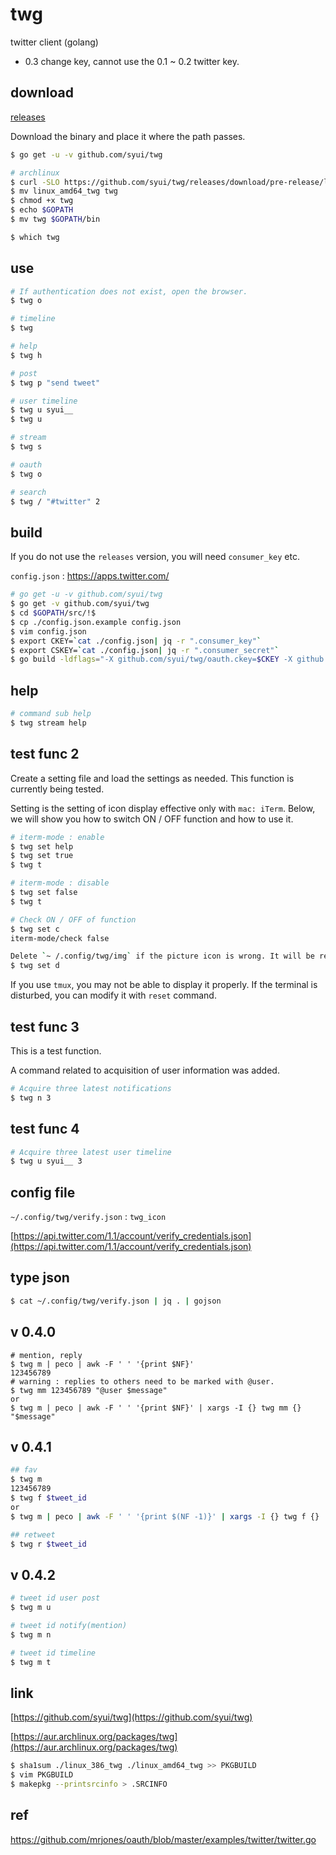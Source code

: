 # twg

twitter client (golang)

- 0.3 change key, cannot use the 0.1 ~ 0.2 twitter key.

## download 

[releases](https://github.com/syui/twg/releases)

Download the binary and place it where the path passes.

```sh
$ go get -u -v github.com/syui/twg

# archlinux
$ curl -SLO https://github.com/syui/twg/releases/download/pre-release/linux_amd64_twg
$ mv linux_amd64_twg twg
$ chmod +x twg
$ echo $GOPATH
$ mv twg $GOPATH/bin

$ which twg
```

## use

```sh
# If authentication does not exist, open the browser.
$ twg o

# timeline
$ twg

# help
$ twg h

# post
$ twg p "send tweet"

# user timeline
$ twg u syui__
$ twg u

# stream
$ twg s

# oauth
$ twg o

# search
$ twg / "#twitter" 2
```

## build

If you do not use the `releases` version, you will need `consumer_key` etc.

`config.json` : https://apps.twitter.com/

```sh
# go get -u -v github.com/syui/twg
$ go get -v github.com/syui/twg
$ cd $GOPATH/src/!$
$ cp ./config.json.example config.json
$ vim config.json
$ export CKEY=`cat ./config.json| jq -r ".consumer_key"`
$ export CSKEY=`cat ./config.json| jq -r ".consumer_secret"`
$ go build -ldflags="-X github.com/syui/twg/oauth.ckey=$CKEY -X github.com/syui/twg/oauth.cskey=$CSKEY"

```

## help

```sh
# command sub help
$ twg stream help
```

## test func 2

Create a setting file and load the settings as needed. This function is currently being tested.

Setting is the setting of icon display effective only with `mac: iTerm`. Below, we will show you how to switch ON / OFF function and how to use it.

```sh
# iterm-mode : enable
$ twg set help
$ twg set true
$ twg t

# iterm-mode : disable
$ twg set false
$ twg t

# Check ON / OFF of function
$ twg set c
iterm-mode/check false

Delete `~ /.config/twg/img` if the picture icon is wrong. It will be reacquired when it becomes necessary
$ twg set d
```


If you use `tmux`, you may not be able to display it properly. If the terminal is disturbed, you can modify it with `reset` command.

## test func 3

This is a test function.

A command related to acquisition of user information was added.

```sh
# Acquire three latest notifications
$ twg n 3
```

## test func 4

```sh
# Acquire three latest user timeline
$ twg u syui__ 3
```

## config file

`~/.config/twg/verify.json` : `twg_icon`

[https://api.twitter.com/1.1/account/verify_credentials.json](https://api.twitter.com/1.1/account/verify_credentials.json)

## type json

```sh
$ cat ~/.config/twg/verify.json | jq . | gojson
```

## v 0.4.0

```
# mention, reply
$ twg m | peco | awk -F ' ' '{print $NF}'
123456789
# warning : replies to others need to be marked with @user.
$ twg mm 123456789 "@user $message"
or
$ twg m | peco | awk -F ' ' '{print $NF}' | xargs -I {} twg mm {} "$message"
```

## v 0.4.1

```sh
## fav
$ twg m
123456789
$ twg f $tweet_id
or
$ twg m | peco | awk -F ' ' '{print $(NF -1)}' | xargs -I {} twg f {}

## retweet
$ twg r $tweet_id
```

## v 0.4.2

```sh
# tweet id user post
$ twg m u

# tweet id notify(mention)
$ twg m n

# tweet id timeline 
$ twg m t
```

## link

[https://github.com/syui/twg](https://github.com/syui/twg)

[https://aur.archlinux.org/packages/twg](https://aur.archlinux.org/packages/twg)

```sh
$ sha1sum ./linux_386_twg ./linux_amd64_twg >> PKGBUILD
$ vim PKGBUILD
$ makepkg --printsrcinfo > .SRCINFO
```

## ref

https://github.com/mrjones/oauth/blob/master/examples/twitter/twitter.go
